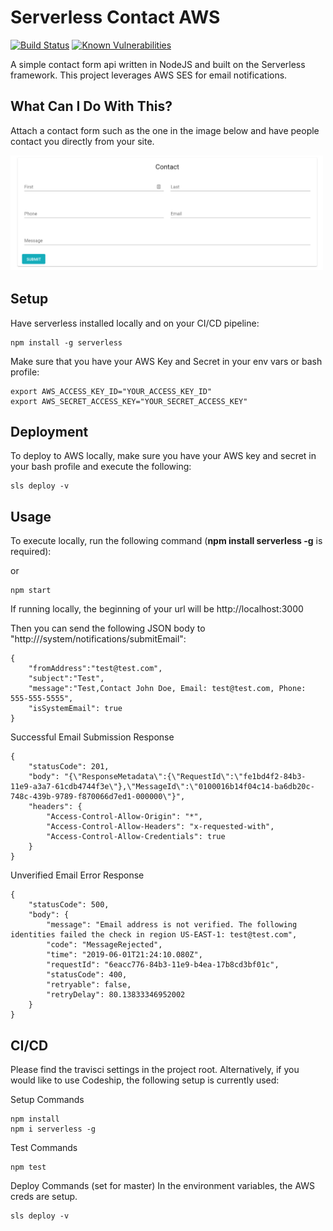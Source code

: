 # Serverless Contact AWS
[![Build Status](https://travis-ci.org/EdyVision/serverless-contact-aws.png)](https://travis-ci.org/EdyVision/serverless-contact-aws)
[![Known Vulnerabilities](https://snyk.io/test/github/EdyVision/serverless-contact-aws/badge.svg)](https://snyk.io/test/github/EdyVision/serverless-contact-aws)

A simple contact form api written in NodeJS and built on the Serverless framework. This project leverages AWS SES for email notifications.

## What Can I Do With This?
Attach a contact form such as the one in the image below and have people contact you directly from your site.

<img src="./screenshots/contactForm.png" width="500px"/>

## Setup
Have serverless installed locally and on your CI/CD pipeline:

```
npm install -g serverless
```

Make sure that you have your AWS Key and Secret in your env vars or bash profile:

```
export AWS_ACCESS_KEY_ID="YOUR_ACCESS_KEY_ID"
export AWS_SECRET_ACCESS_KEY="YOUR_SECRET_ACCESS_KEY"
```


## Deployment
To deploy to AWS locally, make sure you have your AWS key and secret in your bash profile and execute the following:

```
sls deploy -v
```

## Usage

To execute locally, run the following command (<strong>npm install serverless -g</strong> is required):


or

```
npm start
```

If running locally, the beginning of your url will be http://localhost:3000

Then you can send the following JSON body to "http://<url>/system/notifications/submitEmail":

```
{
	"fromAddress":"test@test.com",
	"subject":"Test",
	"message":"Test,Contact John Doe, Email: test@test.com, Phone: 555-555-5555",
	"isSystemEmail": true
}
```

Successful Email Submission Response

```
{
    "statusCode": 201,
    "body": "{\"ResponseMetadata\":{\"RequestId\":\"fe1bd4f2-84b3-11e9-a3a7-61cdb4744f3e\"},\"MessageId\":\"0100016b14f04c14-ba6db20c-748c-439b-9789-f870066d7ed1-000000\"}",
    "headers": {
        "Access-Control-Allow-Origin": "*",
        "Access-Control-Allow-Headers": "x-requested-with",
        "Access-Control-Allow-Credentials": true
    }
}
```

Unverified Email Error Response

```
{
    "statusCode": 500,
    "body": {
        "message": "Email address is not verified. The following identities failed the check in region US-EAST-1: test@test.com",
        "code": "MessageRejected",
        "time": "2019-06-01T21:24:10.080Z",
        "requestId": "6eacc776-84b3-11e9-b4ea-17b8cd3bf01c",
        "statusCode": 400,
        "retryable": false,
        "retryDelay": 80.13833346952002
    }
}
```

## CI/CD

Please find the travisci settings in the project root. Alternatively, if you would like to use Codeship, the following setup is currently used:

Setup Commands

```
npm install
npm i serverless -g
```

Test Commands

```
npm test
```

Deploy Commands (set for master)
In the environment variables, the AWS creds are setup.

```
sls deploy -v
```
